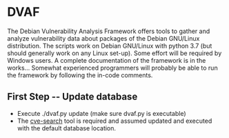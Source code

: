 # DVAF

The Debian Vulnerability Analysis Framework offers tools to gather and analyze vulnerability data about packages of the Debian GNU/Linux distribution. The scripts work on Debian GNU/Linux with python 3.7 (but should generally work on any Linux set-up). Some effort will be required by Windows users. A complete documentation of the framework is in the works... Somewhat experienced programmers will probably be able to run the framework by following the in-code comments.

## First Step -- Update database
- Execute ./dvaf.py update (make sure dvaf.py is executable)
- The [cve-search](https://github.com/cve-search/cve-search) tool is required and assumed updated and executed with the default database location.
